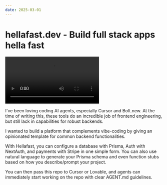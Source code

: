 ```yaml
---
date: 2025-03-01
---
```


# hellafast.dev - Build full stack apps hella fast

![Hellafast Demo](media/hellafast_demo.mp4)

I've been loving coding AI agents, especially Cursor and Bolt.new. At the time of writing this, these tools do an incredible job of frontend engineering, but still lack in capabilities for robust backends.

I wanted to build a platform that complements vibe-coding by giving an opinionated template for common backend functionalities. 

With Hellafast, you can configure a database with Prisma, Auth with NextAuth, and payments with Stripe in one simple form. You can also use natural language to generate your Prisma schema and even function stubs based on how you describe/prompt your project.

You can then pass this repo to Cursor or Lovable, and agents can immediately start working on the repo with clear AGENT.md guidelines.